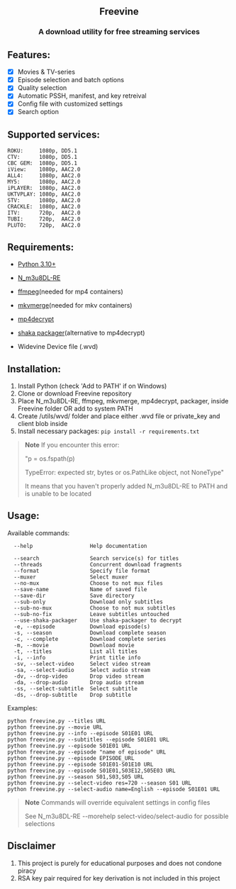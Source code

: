 <h2 align="center">Freevine</h2>
<h3 align="center">A download utility for free streaming services</h3>

## Features:

- [x] Movies & TV-series
- [x] Episode selection and batch options
- [x] Quality selection
- [x] Automatic PSSH, manifest, and key retreival 
- [x] Config file with customized settings
- [x] Search option

## Supported services:

```
ROKU:     1080p, DD5.1
CTV:      1080p, DD5.1
CBC GEM:  1080p, DD5.1
iView:    1080p, AAC2.0
ALL4:     1080p, AAC2.0
MY5:      1080p, AAC2.0
iPLAYER:  1080p, AAC2.0
UKTVPLAY: 1080p, AAC2.0
STV:      1080p, AAC2.0
CRACKLE:  1080p, AAC2.0
ITV:      720p,  AAC2.0
TUBI:     720p,  AAC2.0
PLUTO:    720p,  AAC2.0
```

## Requirements:

* [Python 3.10+](https://www.python.org/)

* [N_m3u8DL-RE](https://github.com/nilaoda/N_m3u8DL-RE/releases/)

* [ffmpeg](https://ffmpeg.org/)(needed for mp4 containers)

* [mkvmerge](https://mkvtoolnix.download/downloads.html)(needed for mkv containers)

* [mp4decrypt](https://www.bento4.com/downloads/)

* [shaka packager](https://github.com/shaka-project/shaka-packager)(alternative to mp4decrypt)

* Widevine Device file (.wvd)

## Installation:

1. Install Python (check 'Add to PATH' if on Windows)
2. Clone or download Freevine repository
3. Place N_m3u8DL-RE, ffmpeg, mkvmerge, mp4decrypt, packager, inside Freevine folder OR add to system PATH
4. Create /utils/wvd/ folder and place either .wvd file or private_key and client blob inside
5. Install necessary packages: `pip install -r requirements.txt`

> **Note**
> If you encounter this error:
>
> "p = os.fspath(p)
>
> TypeError: expected str, bytes or os.PathLike object, not NoneType"
>
> It means that you haven't properly added N_m3u8DL-RE to PATH and is unable to be located

## Usage:

Available commands:

```
  --help                  Help documentation

  --search                Search service(s) for titles
  --threads               Concurrent download fragments
  --format                Specify file format
  --muxer                 Select muxer
  --no-mux                Choose to not mux files
  --save-name             Name of saved file
  --save-dir              Save directory
  --sub-only              Download only subtitles
  --sub-no-mux            Choose to not mux subtitles
  --sub-no-fix            Leave subtitles untouched
  --use-shaka-packager    Use shaka-packager to decrypt
  -e, --episode           Download episode(s)
  -s, --season            Download complete season
  -c, --complete          Download complete series
  -m, --movie             Download movie
  -t, --titles            List all titles
  -i, --info              Print title info
  -sv, --select-video     Select video stream
  -sa, --select-audio     Select audio stream
  -dv, --drop-video       Drop video stream
  -da, --drop-audio       Drop audio stream
  -ss, --select-subtitle  Select subtitle
  -ds, --drop-subtitle    Drop subtitle
```
Examples:

```
python freevine.py --titles URL
python freevine.py --movie URL
python freevine.py --info --episode S01E01 URL
python freevine.py --subtitles --episode S01E01 URL
python freevine.py --episode S01E01 URL
python freevine.py --episode "name of episode" URL
python freevine.py --episode EPISODE_URL
python freevine.py --episode S01E01-S01E10 URL
python freevine.py --episode S01E01,S03E12,S05E03 URL
python freevine.py --season S01,S03,S05 URL
python freevine.py --select-video res=720 --season S01 URL
python freevine.py --select-audio name=English --episode S01E01 URL

```
> **Note**
> Commands will override equivalent settings in config files
>
> See N_m3u8DL-RE --morehelp select-video/select-audio for possible selections

## Disclaimer

1. This project is purely for educational purposes and does not condone piracy
2. RSA key pair required for key derivation is not included in this project

